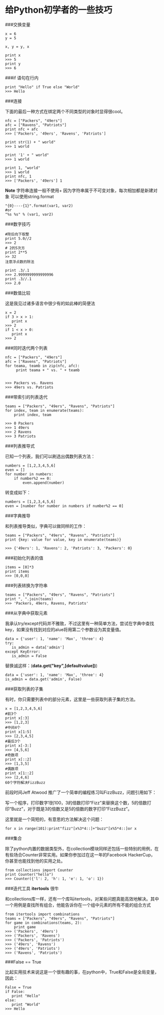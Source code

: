 给Python初学者的一些技巧
====

###交换变量

    x = 6
    y = 5

    x, y = y, x

    print x
    >>> 5
    print y
    >>> 6
    
###if 语句在行内

    print "Hello" if True else "World"
    >>> Hello

###连接

下面的最后一种方式在绑定两个不同类型的对象时显得很cool。

    nfc = ["Packers", "49ers"]
    afc = ["Ravens", "Patriots"]
    print nfc + afc
    >>> ['Packers', '49ers', 'Ravens', 'Patriots']

    print str(1) + " world"
    >>> 1 world

    print '1' + " world"
    >>> 1 world

    print 1, "world"
    >>> 1 world
    print nfc, 1
    >>> ['Packers', '49ers'] 1
**Note** 字符串连接一般不使用+ 因为字符串属于不可变对象，每次相加都是新建对象
可以使用string.format
    
    "{0}----{1}".format(var1, var2)
    #or 
    "%s %s" % (var1, var2)
    
###数字技巧

    #除后向下取整
    print 5.0//2
    >>> 2
    # 2的5次方
    print 2**5
    >> 32
    注意浮点数的除法

    print .3/.1
    >>> 2.9999999999999996
    print .3//.1
    >>> 2.0
    
###数值比较

这是我见过诸多语言中很少有的如此棒的简便法

    x = 2
    if 3 > x > 1:
       print x
    >>> 2
    if 1 < x > 0:
       print x
    >>> 2
    
###同时迭代两个列表

    nfc = ["Packers", "49ers"]
    afc = ["Ravens", "Patriots"]
    for teama, teamb in zip(nfc, afc):
         print teama + " vs. " + teamb
         
         
    >>> Packers vs. Ravens
    >>> 49ers vs. Patriots
    
###带索引的列表迭代

    teams = ["Packers", "49ers", "Ravens", "Patriots"]
    for index, team in enumerate(teams):
        print index, team 

    >>> 0 Packers  
    >>> 1 49ers  
    >>> 2 Ravens  
    >>> 3 Patriots 
 
###列表推导式

已知一个列表，我们可以刷选出偶数列表方法：

    numbers = [1,2,3,4,5,6]
    even = []
    for number in numbers:
        if number%2 == 0:
            even.append(number)
            
转变成如下：

    numbers = [1,2,3,4,5,6]
    even = [number for number in numbers if number%2 == 0]


###字典推导

和列表推导类似，字典可以做同样的工作：

    teams = ["Packers", "49ers", "Ravens", "Patriots"]
    print {key: value for value, key in enumerate(teams)}
    
    >>> {'49ers': 1, 'Ravens': 2, 'Patriots': 3, 'Packers': 0}

###初始化列表的值

    items = [0]*3
    print items
    >>> [0,0,0]
    
###列表转换为字符串

    teams = ["Packers", "49ers", "Ravens", "Patriots"]
    print ", ".join(teams)
    >>> 'Packers, 49ers, Ravens, Patriots'

###从字典中获取元素

我承认try/except代码并不雅致，不过这里有一种简单方法，尝试在字典中查找key，如果没有找到对应的alue将用第二个参数设为其变量值。

    data = {'user': 1, 'name': 'Max', 'three': 4}
    try:
       is_admin = data['admin']
    except KeyError:
       is_admin = False
       
替换诚这样：(**data.get("key",[defaultvalue])**)

    data = {'user': 1, 'name': 'Max', 'three': 4}
    is_admin = data.get('admin', False)
    
###获取列表的子集

有时，你只需要列表中的部分元素，这里是一些获取列表子集的方法。

    x = [1,2,3,4,5,6]
    #前3个
    print x[:3]
    >>> [1,2,3]
    #中间4个
    print x[1:5]
    >>> [2,3,4,5]
    #最后3个
    print x[-3:]
    >>> [4,5,6]
    #奇数项
    print x[::2]
    >>> [1,3,5]
    #偶数项
    print x[1::2]
    >>> [2,4,6]
    60个字符解决FizzBuzz

前段时间Jeff Atwood 推广了一个简单的编程练习叫FizzBuzz，问题引用如下：

写一个程序，打印数字1到100，3的倍数打印“Fizz”来替换这个数，5的倍数打印“Buzz”，对于既是3的倍数又是5的倍数的数字打印“FizzBuzz”。

这里就是一个简短的，有意思的方法解决这个问题：

    for x in range(101):print"fizz"[x%3*4::]+"buzz"[x%5*4::]or x

###集合

除了python内置的数据类型外，在collection模块同样还包括一些特别的用例，在有些场合Counter非常实用。如果你参加过在这一年的Facebook HackerCup，你甚至也能找到他的实用之处。

    from collections import Counter
    print Counter("hello")
    >>> Counter({'l': 2, 'h': 1, 'e': 1, 'o': 1})

 
###迭代工具 **itertools** 很牛

和collections库一样，还有一个库叫itertools，对某些问题真能高效地解决。其中一个用例是查找所有组合，他能告诉你在一个组中元素的所有不能的组合方式

    from itertools import combinations
    teams = ["Packers", "49ers", "Ravens", "Patriots"]
    for game in combinations(teams, 2):
        print game
    >>> ('Packers', '49ers')
    >>> ('Packers', 'Ravens')
    >>> ('Packers', 'Patriots')
    >>> ('49ers', 'Ravens')
    >>> ('49ers', 'Patriots')
    >>> ('Ravens', 'Patriots')

###False == True

比起实用技术来说这是一个很有趣的事，在python中，True和False是全局变量，因此：

    False = True
    if False:
       print "Hello"
    else:
       print "World"
    >>> Hello

